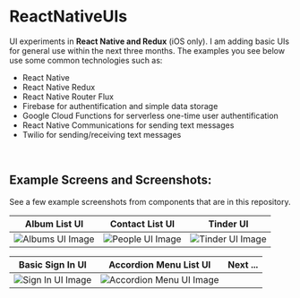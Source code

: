 # ReactNativeUIs

UI experiments in **React Native and Redux** (iOS only). I am adding basic UIs for general use within the next three months. The examples you see below use some common technologies such as:

* React Native
* React Native Redux
* React Native Router Flux
* Firebase for authentification and simple data storage
* Google Cloud Functions for serverless one-time user authentification
* React Native Communications for sending text messages
* Twilio for sending/receiving text messages



&nbsp;
&nbsp;
&nbsp;

Example Screens and Screenshots:
-------------
See a few example screenshots from components that are in this repository.



| Album List UI  | Contact List UI | Tinder UI |
| ------------- | ------------- | ------------- |
| ![Albums UI Image](https://media.giphy.com/media/xT1Ra0a1oiI7QirYY0/giphy.gif) | ![People UI Image](https://media.giphy.com/media/l4EpbbLsZXgfaMQXC/giphy.gif) | ![Tinder UI Image](https://media.giphy.com/media/xUNd9WnxtD7Os1EXAc/giphy.gif) |


| Basic Sign In UI  | Accordion Menu List UI | Next ... |
| ------------- | ------------- | ------------- |
| ![Sign In UI Image](https://media.giphy.com/media/3o6nV0y0LQ3B3uCXVS/giphy.gif) | ![Accordion Menu UI Image](https://media.giphy.com/media/xT1R9OHEwCaPFYkHYc/giphy.gif) |  |
